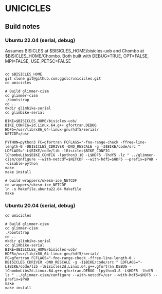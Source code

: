 # UNICICLES

## Build notes

### Ubuntu 22.04 (serial, debug)

Assumes BISICLES at $BISICLES_HOME/bisicles-uob and Chombo at $BISICLES_HOME/Chombo.
Both built with DEBUG=TRUE, OPT=FALSE, MPI=FALSE, USE_PETSC=FALSE

```

cd $BISICLES_HOME
git clone git@github.com:ggslc/unicicles.git
cd unicicles

# Build glimmer-cism
cd glimmer-cism
./bootstrap
cd ..
mkdir glimbike-serial
cd glimbike-serial

BIKE=$BISICLES_HOME/bisicles-uob/
BIKE_CONFIG=2d.Linux.64.g++.gfortran.DEBUG
HDF5=/usr/lib/x86_64-linux-gnu/hdf5/serial/
NETCDF=/usr

PYTHON=python3 FC=gfortran FCFLAGS="-fno-range-check -ffree-line-length-0 -DBISICLES_CDRIVER -DNO_RESCALE -g -I$BIKE/code/src " LDFLAGS="-L$BIKE/code/lib -lBisicles$BIKE_CONFIG -lChomboLibs$BIKE_CONFIG -lpython3.10 -L$HDF5 -lhdf5 -lz " ../glimmer-cism/configure --with-netcdf=$NETCDF --with-hdf5=$HDF5 --prefix=$PWD --disable-python
make
make install

# build wrappers/ukesm-ice_NETCDF
cd wrappers/ukesm-ice_NETCDF
ln -s Makefile.ubuntu22.04 Makefile
make

```



### Ubuntu 20.04 (serial, debug)

```
cd unicicles

# Build glimmer-cism
cd glimmer-cism
./bootstrap
cd ..
mkdir glimbike-serial
cd glimbike-serial
BIKE=$BISICLES_HOME/bisicles-uob/
HDF5=/usr/lib/x86_64-linux-gnu/hdf5/serial/
FC=gfortran FCFLAGS="-fno-range-check -ffree-line-length-0 -DBISICLES_CDRIVER -DNO_RESCALE -g -I$BIKE/code/src " LDFLAGS="-L$BIKE/code/lib -lBisicles2d.Linux.64.g++.gfortran.DEBUG -lChomboLibs2d.Linux.64.g++.gfortran.DEBUG -lpython3.8 -L$HDF5 -lhdf5 -lz " ../glimmer-cism/configure --with-netcdf=/usr --with-hdf5=$HDF5 --prefix=$PWD
make
make install


```


